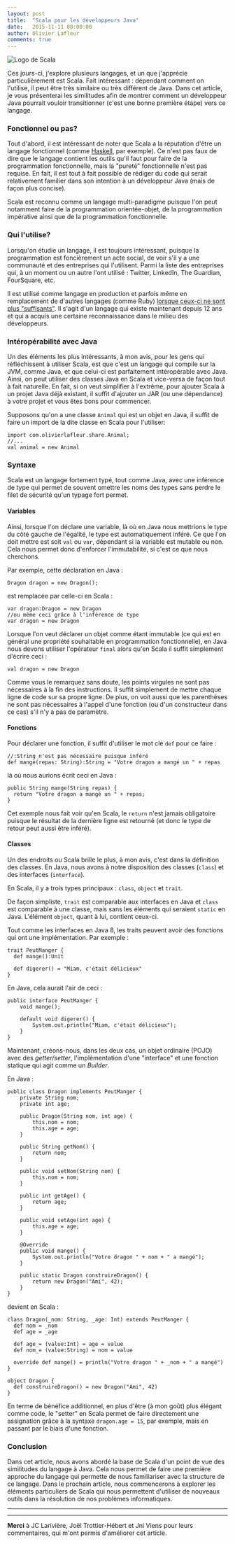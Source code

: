 ```yaml
---
layout: post
title:  "Scala pour les développeurs Java"
date:   2015-11-11 08:00:00
author: Olivier Lafleur
comments: true
---
```


![Logo de Scala](/images/header-scala.png)

Ces jours-ci, j'explore plusieurs langages, et un que j'apprécie particulièrement
est Scala. Fait intéressant : dépendant comment on l'utilise, il peut être très
similaire ou très différent de Java. Dans cet article, je vous présenterai les
similitudes afin de montrer comment un développeur Java pourrait vouloir
transitionner (c'est une bonne première étape) vers ce langage.

### Fonctionnel ou pas?
Tout d'abord, il est intéressant de noter que Scala a la réputation d'être un
langage fonctionnel (comme [Haskell](https://www.haskell.org), par exemple).
Ce n'est pas faux de dire que le langage contient les outils qu'il faut pour faire de la programmation
fonctionnelle, mais la "pureté" fonctionnelle n'est pas requise. En fait, il
est tout à fait possible de rédiger du code qui serait relativement familier dans son intention
à un développeur Java (mais de façon plus concise).

Scala est reconnu comme un langage multi-paradigme puisque l'on peut notamment faire de la programmation
orientée-objet, de la programmation impérative ainsi que de la programmation
fonctionnelle.

### Qui l'utilise?
Lorsqu'on étudie un langage, il est toujours intéressant, puisque la programmation
est foncièrement un acte social, de voir s'il y a une communauté et des
entreprises qui l'utilisent. Parmi la liste des entreprises qui, à un moment
ou un autre l'ont utilisé : Twitter, LinkedIn, The Guardian, FourSquare, etc.

Il est utilisé comme langage en production et parfois même en remplacement
de d'autres langages (comme Ruby)
[lorsque ceux-ci ne sont plus "suffisants"](https://www.quora.com/Why-did-twitter-move-away-from-Ruby-on-Rails/answer/Benjamin-Darfler).
Il s'agit d'un langage qui existe
maintenant depuis 12 ans et qui a acquis une certaine reconnaissance dans le
milieu des développeurs.

### Intéropérabilité avec Java
Un des éléments les plus intéressants, à mon avis, pour les gens qui réfléchissent à utiliser
Scala, est que c'est un langage qui compile sur la JVM, comme Java, et que celui-ci
est parfaitement intéropérable avec Java. Ainsi, on peut utiliser des classes
Java en Scala et vice-versa de façon tout à fait naturelle. En fait, si on
veut simplifier à l'extrême, pour ajouter Scala à un projet Java déjà existant,
il suffit d'ajouter un JAR (ou une dépendance) à votre projet et vous
êtes bons pour commencer.

Supposons qu'on a une classe `Animal` qui est un objet en Java, il suffit de
faire un import de la dite classe en Scala pour l'utiliser:

<pre><code class="scala">import com.olivierlafleur.share.Animal;
//...
val animal = new Animal
</code></pre>

### Syntaxe
Scala est un langage fortement typé, tout comme Java, avec une inférence de type
qui permet de souvent omettre les noms des types sans perdre le filet de sécurité qu'un
typage fort permet.

#### Variables
Ainsi, lorsque l'on déclare une variable, là où en Java nous mettrions le type
du côté gauche de l'égalité, le type est automatiquement inféré. Ce que l'on doit
mettre est soit `val` ou `var`, dépendant si la variable est mutable ou non.
Cela nous permet donc d'enforcer l'immutabilité, si c'est ce que nous cherchons.

Par exemple, cette déclaration en Java :
<pre><code class="java">Dragon dragon = new Dragon();
</code></pre>
est remplacée par celle-ci en Scala :
<pre><code class="scala">var dragon:Dragon = new Dragon
//ou même ceci grâce à l'inférence de type
var dragon = new Dragon
</code></pre>

Lorsque l'on veut déclarer un objet comme étant immutable (ce qui est en
général une propriété souhaitable en programmation fonctionnelle), en Java
nous devons utiliser l'opérateur `final` alors qu'en Scala il suffit simplement
d'écrire ceci :
<pre><code class="scala">val dragon = new Dragon
</code></pre>

Comme vous le remarquez sans doute, les points virgules ne sont pas nécessaires
à la fin des instructions. Il suffit simplement de mettre chaque ligne de code
sur sa propre ligne. De plus, on voit aussi que les parenthèses ne sont pas
nécessaires à l'appel d'une fonction (ou d'un constructeur dans ce cas) s'il
n'y a pas de paramètre.

#### Fonctions
Pour déclarer une fonction, il suffit d'utiliser le mot clé `def` pour ce faire :
<pre><code class="scala">//:String n'est pas nécessaire puisque inféré
def mange(repas: String):String = "Votre dragon a mangé un " + repas
</code></pre>

là où nous aurions écrit ceci en Java :
<pre><code class="java">public String mange(String repas) {
  return "Votre dragon a mangé un " + repas;
}
</code></pre>

Cet exemple nous fait voir qu'en Scala, le `return` n'est jamais obligatoire
puisque le résultat de la dernière ligne est retourné (et donc le type de retour
  peut aussi être inféré).

#### Classes
Un des endroits ou Scala brille le plus, à mon avis, c'est dans la définition des
classes. En Java, nous avons à notre disposition des classes (`class`) et des
interfaces (`interface`).

En Scala, il y a trois types principaux : `class`, `object` et `trait`.

De façon simpliste, `trait` est comparable aux interfaces en Java et `class`
est comparable à une classe,
mais sans les éléments qui seraient `static` en Java. L'élément `object`, quant
à lui, contient ceux-ci.

Tout comme les interfaces en Java 8, les traits peuvent avoir des fonctions qui
ont une implémentation. Par exemple :
<pre><code class="scala">trait PeutManger {
  def mange():Unit

  def digerer() = "Miam, c'était délicieux"
}
</code></pre>

En Java, cela aurait l'air de ceci :
<pre><code class="java">public interface PeutManger {
    void mange();

    default void digerer() {
        System.out.println("Miam, c'était délicieux");
    }
}
</code></pre>

Maintenant, créons-nous, dans les deux cas, un objet ordinaire (POJO) avec des
*getter/setter*, l'implémentation d'une "interface" et une fonction statique
qui agit comme un *Builder*.

En Java :
<pre><code class="java">public class Dragon implements PeutManger {
    private String nom;
    private int age;

    public Dragon(String nom, int age) {
        this.nom = nom;
        this.age = age;
    }

    public String getNom() {
        return nom;
    }

    public void setNom(String nom) {
        this.nom = nom;
    }

    public int getAge() {
        return age;
    }

    public void setAge(int age) {
        this.age = age;
    }

    @Override
    public void mange() {
        System.out.println("Votre dragon " + nom + " a mangé");
    }

    public static Dragon construireDragon() {
        return new Dragon("Ami", 42);
    }
}
</code></pre>

devient en Scala :

<pre><code class="scala">class Dragon(_nom: String, _age: Int) extends PeutManger {
  def nom = _nom
  def age = _age

  def age_= (value:Int) = age = value
  def nom_= (value:String) = nom = value

  override def mange() = println("Votre dragon " + _nom + " a mangé")
}

object Dragon {
  def construireDragon() = new Dragon("Ami", 42)
}
</code></pre>

En terme de bénéfice additionnel, en plus d'être (à mon goût) plus élégant comme
code, le "setter" en Scala permet de faire directement une assignation grâce à
la syntaxe `dragon.age = 15`, par exemple, mais en passant par le biais d'une
fonction.

### Conclusion
Dans cet article, nous avons abordé la base de Scala d'un point de vue des
similitudes du langage à Java. Cela nous permet de faire une première approche
du langage qui permette de nous familiariser avec la structure de ce langage.
Dans le prochain article, nous commencerons à explorer les éléments particuliers
de Scala qui nous permettent d'utiliser de nouveaux outils dans la résolution
de nos problèmes informatiques.

---
---

**Merci** à JC Larivière, Joël Trottier-Hébert et Jni Viens pour leurs commentaires, qui m'ont permis d'améliorer cet article.

